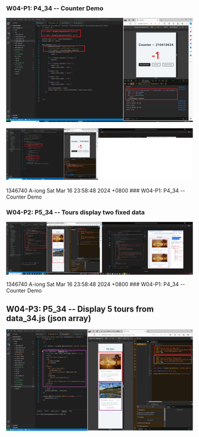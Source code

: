 ### W04-P1: P4_34 -- Counter Demo
 
![](w04-p1-1.png)
 
![](w04-p1-2.png)

1346740 A-iong  Sat Mar 16 23:58:48 2024 +0800  ### W04-P1: P4_34 -- Counter Demo

### W04-P2: P5_34 -- Tours display two fixed data
 
 ![](w04-p2.png)

 1346740 A-iong  Sat Mar 16 23:58:48 2024 +0800  ### W04-P1: P4_34 -- Counter Demo

 ## W04-P3: P5_34 -- Display 5 tours from data_34.js (json array)
 
![](w04-p3.png)